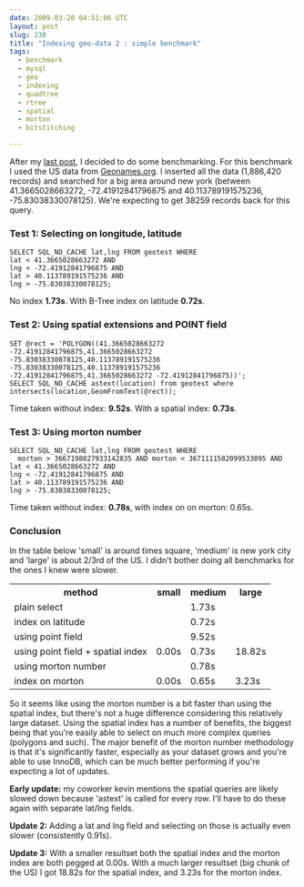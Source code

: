```yaml
---
date: 2009-03-20 04:51:06 UTC
layout: post
slug: 230
title: "Indexing geo-data 2 : simple benchmark"
tags:
  - benchmark
  - mysql
  - geo
  - indexing
  - quadtree
  - rtree
  - spatial
  - morton
  - bitstitching

---
```

<p>
After my <a href="http://www.rooftopsolutions.nl/article/229">last post</a>, I decided to do some benchmarking. For this benchmark I used the US data from <a href="http://www.geonames.org/">Geonames.org</a>. I inserted all the data (1,886,420 records) and searched for a big area around new york (between 41.3665028663272, -72.41912841796875 and 40.113789191575236, -75.83038330078125). We're expecting to get 38259 records back for this query.</p>

<h3>Test 1: Selecting on longitude, latitude</h3>

```
SELECT SQL_NO_CACHE lat,lng FROM geotest WHERE
lat < 41.3665028663272 AND
lng < -72.41912841796875 AND
lat > 40.113789191575236 AND
lng > -75.83038330078125;

```

<p>No index <strong>1.73s</strong>. With B-Tree index on latitude <strong>0.72s</strong>.</p>

<h3>Test 2: Using spatial extensions and POINT field</h3>

```
SET @rect = 'POLYGON((41.3665028663272 -72.41912841796875,41.3665028663272 -75.83038330078125,40.113789191575236 -75.83038330078125,40.113789191575236 -72.41912841796875,41.3665028663272 -72.41912841796875))';
SELECT SQL_NO_CACHE astext(location) from geotest where intersects(location,GeomFromText(@rect));

```

<p>Time taken without index: <strong>9.52s</strong>. With a spatial index: <strong>0.73s</strong>.</p>

<h3>Test 3: Using morton number</h3>

```
SELECT SQL_NO_CACHE lat,lng FROM geotest WHERE
  morton > 3667198027933142835 AND morton < 3671111582099533095 AND
lat < 41.3665028663272 AND
lng < -72.41912841796875 AND
lat > 40.113789191575236 AND
lng > -75.83038330078125;

```

<p>Time taken without index: <strong>0.78s</strong>, with index on on morton: 0.65s.</p>

<h3>Conclusion</h3>

<p>In the table below 'small' is around times square, 'medium' is new york city and 'large' is about 2/3rd of the US. I didn't bother doing all benchmarks for the ones I knew were slower.</p>

<table>
  <tr><th>method</th><th>small</th><th>medium</th><th>large</th></tr>
  <tr><td>plain select</td>     <td></td><td>1.73s</td></tr>
  <tr><td>index on latitude</td><td></td><td>0.72s</td></tr>
  <tr><td>using point field</td><td></td><td>9.52s</td></tr>
  <tr><td>using point field + spatial index</td><td>0.00s</td><td>0.73s</td><td>18.82s</td></tr>
  <tr><td>using morton number</td><td></td><td>0.78s</td></tr>
  <tr><td>index on morton</td>    <td>0.00s</td><td>0.65s</td><td>3.23s</td></tr>
</table>

<p>So it seems like using the morton number is a bit faster than using the spatial index, but there's not a huge difference considering this relatively large dataset. Using the spatial index has a number of benefits, the biggest being that you're easily able to select on much more complex queries (polygons and such). The major benefit of the morton number methodology is that it's significantly faster, especially as your dataset grows and you're able to use InnoDB, which can be much better performing if you're expecting a lot of updates.</p>

<p><strong>Early update:</strong> my coworker kevin mentions the spatial queries are likely slowed down because 'astext' is called for every row. I'll have to do these again with separate lat/lng fields.</p>
<p><strong>Update 2:</strong> Adding a lat and lng field and selecting on those is actually even slower (consistently 0.91s).</p>

<p><strong>Update 3:</strong> With a smaller resultset both the spatial index and the morton index are both pegged at 0.00s. With a much larger resultset (big chunk of the US) I got 18.82s for the spatial index, and 3.23s for the morton index.</p>
